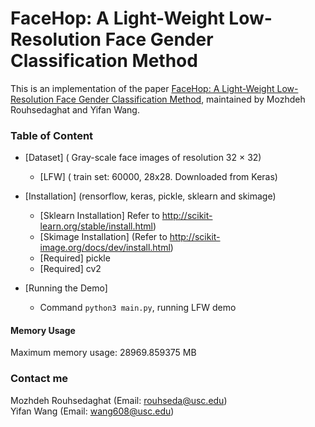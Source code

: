 # FaceHop: A Light-Weight Low-Resolution Face Gender Classification Method
This is an implementation of the paper [FaceHop: A Light-Weight Low-Resolution Face Gender Classification Method](https://arxiv.org/abs/2007.09510),
maintained by Mozhdeh Rouhsedaghat and Yifan Wang.<br>
### Table of Content
- [Dataset] ( Gray-scale face images of resolution 32 × 32)
    * [LFW] ( train set: 60000, 28x28. Downloaded from Keras)
- [Installation] (rensorflow, keras, pickle, sklearn and skimage)
    * [Sklearn Installation] Refer to http://scikit-learn.org/stable/install.html)
    * [Skimage Installation] (Refer to http://scikit-image.org/docs/dev/install.html)
    * [Required]  pickle
    * [Required]  cv2

- [Running the Demo] 
    * Command `python3 main.py`, running LFW demo

#### Memory Usage
Maximum memory usage: 28969.859375 MB  

### Contact me
Mozhdeh Rouhsedaghat (Email: rouhseda@usc.edu)<br>
Yifan Wang (Email: wang608@usc.edu)

